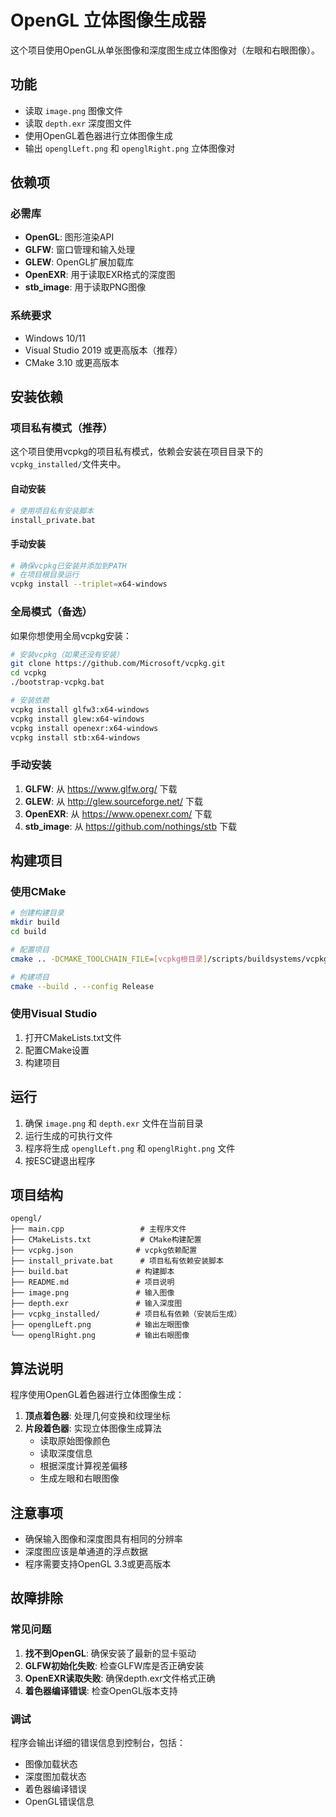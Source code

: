 # OpenGL 立体图像生成器

这个项目使用OpenGL从单张图像和深度图生成立体图像对（左眼和右眼图像）。

## 功能

- 读取 `image.png` 图像文件
- 读取 `depth.exr` 深度图文件
- 使用OpenGL着色器进行立体图像生成
- 输出 `openglLeft.png` 和 `openglRight.png` 立体图像对

## 依赖项

### 必需库
- **OpenGL**: 图形渲染API
- **GLFW**: 窗口管理和输入处理
- **GLEW**: OpenGL扩展加载库
- **OpenEXR**: 用于读取EXR格式的深度图
- **stb_image**: 用于读取PNG图像

### 系统要求
- Windows 10/11
- Visual Studio 2019 或更高版本（推荐）
- CMake 3.10 或更高版本

## 安装依赖

### 项目私有模式（推荐）

这个项目使用vcpkg的项目私有模式，依赖会安装在项目目录下的`vcpkg_installed/`文件夹中。

#### 自动安装

```bash
# 使用项目私有安装脚本
install_private.bat
```

#### 手动安装

```bash
# 确保vcpkg已安装并添加到PATH
# 在项目根目录运行
vcpkg install --triplet=x64-windows
```

### 全局模式（备选）

如果你想使用全局vcpkg安装：

```bash
# 安装vcpkg（如果还没有安装）
git clone https://github.com/Microsoft/vcpkg.git
cd vcpkg
./bootstrap-vcpkg.bat

# 安装依赖
vcpkg install glfw3:x64-windows
vcpkg install glew:x64-windows
vcpkg install openexr:x64-windows
vcpkg install stb:x64-windows
```

### 手动安装

1. **GLFW**: 从 https://www.glfw.org/ 下载
2. **GLEW**: 从 http://glew.sourceforge.net/ 下载
3. **OpenEXR**: 从 https://www.openexr.com/ 下载
4. **stb_image**: 从 https://github.com/nothings/stb 下载

## 构建项目

### 使用CMake

```bash
# 创建构建目录
mkdir build
cd build

# 配置项目
cmake .. -DCMAKE_TOOLCHAIN_FILE=[vcpkg根目录]/scripts/buildsystems/vcpkg.cmake

# 构建项目
cmake --build . --config Release
```

### 使用Visual Studio

1. 打开CMakeLists.txt文件
2. 配置CMake设置
3. 构建项目

## 运行

1. 确保 `image.png` 和 `depth.exr` 文件在当前目录
2. 运行生成的可执行文件
3. 程序将生成 `openglLeft.png` 和 `openglRight.png` 文件
4. 按ESC键退出程序

## 项目结构

```
opengl/
├── main.cpp                 # 主程序文件
├── CMakeLists.txt           # CMake构建配置
├── vcpkg.json              # vcpkg依赖配置
├── install_private.bat      # 项目私有依赖安装脚本
├── build.bat               # 构建脚本
├── README.md               # 项目说明
├── image.png               # 输入图像
├── depth.exr               # 输入深度图
├── vcpkg_installed/        # 项目私有依赖（安装后生成）
├── openglLeft.png          # 输出左眼图像
└── openglRight.png         # 输出右眼图像
```

## 算法说明

程序使用OpenGL着色器进行立体图像生成：

1. **顶点着色器**: 处理几何变换和纹理坐标
2. **片段着色器**: 实现立体图像生成算法
   - 读取原始图像颜色
   - 读取深度信息
   - 根据深度计算视差偏移
   - 生成左眼和右眼图像

## 注意事项

- 确保输入图像和深度图具有相同的分辨率
- 深度图应该是单通道的浮点数据
- 程序需要支持OpenGL 3.3或更高版本

## 故障排除

### 常见问题

1. **找不到OpenGL**: 确保安装了最新的显卡驱动
2. **GLFW初始化失败**: 检查GLFW库是否正确安装
3. **OpenEXR读取失败**: 确保depth.exr文件格式正确
4. **着色器编译错误**: 检查OpenGL版本支持

### 调试

程序会输出详细的错误信息到控制台，包括：
- 图像加载状态
- 深度图加载状态
- 着色器编译错误
- OpenGL错误信息 